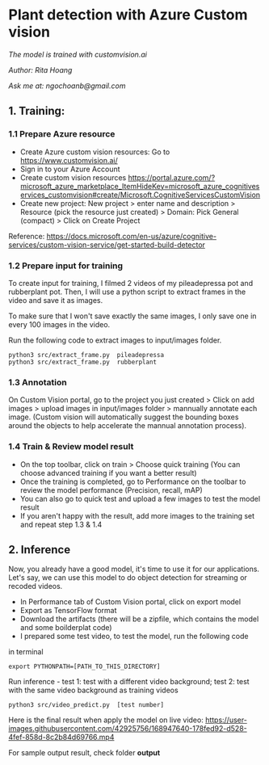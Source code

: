 # Plant detection with Azure Custom vision

_The model is trained with customvision.ai_

_Author: Rita Hoang_

_Ask me at: ngochoanb@gmail.com_

## 1. Training:
### 1.1 Prepare Azure resource
- Create Azure custom vision resources: Go to https://www.customvision.ai/ 
- Sign in to your Azure Account
- Create custom vision resources https://portal.azure.com/?microsoft_azure_marketplace_ItemHideKey=microsoft_azure_cognitiveservices_customvision#create/Microsoft.CognitiveServicesCustomVision
- Create new project: New project > enter name and description > Resource (pick the resource just created) > Domain: Pick General (compact) > Click on Create Project

Reference: https://docs.microsoft.com/en-us/azure/cognitive-services/custom-vision-service/get-started-build-detector


### 1.2 Prepare input for training

To create input for training, I filmed 2 videos of my pileadepressa pot and rubberplant pot. Then, I will use a python script to extract frames in the video and save it as images. 

To make sure that I won't save exactly the same images, I only save one in every 100 images in the video.

Run the following code to extract images to input/images folder.


```
python3 src/extract_frame.py  pileadepressa
python3 src/extract_frame.py  rubberplant
```

### 1.3 Annotation
On Custom Vision portal, go to the project you just created > Click on add images > upload images in input/images folder > mannually annotate each image. (Custom vision will automatically suggest the bounding boxes around the objects to help accelerate the mannual annotation process).

### 1.4 Train & Review model result
- On the top toolbar, click on train > Choose quick training (You can choose advanced training if you want a better result)
- Once the training is completed, go to Performance on the toolbar to review the model performance (Precision, recall, mAP)
- You can also go to quick test and upload a few images to test the model result
- If you aren't happy with the result, add more images to the training set and repeat step 1.3 & 1.4

## 2. Inference
Now, you already have a good  model, it's time to use it for our applications. Let's say, we can use this model to do object detection for streaming or recoded videos.

- In Performance tab of Custom Vision portal, click on export model
- Export as TensorFlow format
- Download the artifacts (there will be a zipfile, which contains the model and some boilderplat code)
- I prepared some test video, to test the model, run the following code

in terminal 
```
export PYTHONPATH=[PATH_TO_THIS_DIRECTORY]
```

Run inference - test 1: test with a different video background; test 2: test with the same video background as training videos
```
python3 src/video_predict.py  [test number]
```


Here is the final result when apply the model on live video: 
https://user-images.githubusercontent.com/42925756/168947640-178fed92-d528-4fef-858d-8c2b84d69766.mp4


For sample output result, check folder __output__




